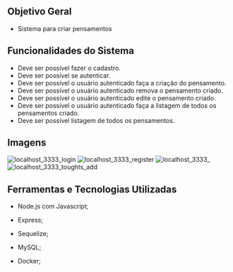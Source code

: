 ## Objetivo Geral

- Sistema para criar pensamentos

## Funcionalidades do Sistema

- Deve ser possível fazer o cadastro.
- Deve ser possível se autenticar.
- Deve ser possível o usuário autenticado faça a criação do pensamento.
- Deve ser possível o usuário autenticado remova o pensamento criado.
- Deve ser possível o usuário autenticado edite o pensamento criado.
- Deve ser possível o usuário autenticado faça a listagem de todos os pensamentos criado.
- Deve ser possível listagem de todos os pensamentos.

## Imagens

![localhost_3333_login](https://user-images.githubusercontent.com/43589505/160221171-38f53fb1-8108-4011-9324-d4d7eeabc4ab.png)
![localhost_3333_register](https://user-images.githubusercontent.com/43589505/160221182-cbc71019-cd01-49a4-8f28-f46a152a86f2.png)
![localhost_3333_](https://user-images.githubusercontent.com/43589505/160221166-f7295015-d120-4e81-9367-d22b15f5dbc1.png)
![localhost_3333_toughts_add](https://user-images.githubusercontent.com/43589505/160221197-004f5b27-3d32-4c59-82c7-2619487072d3.png)

## Ferramentas e Tecnologias Utilizadas

- Node.js com Javascript;

- Express;

- Sequelize;

- MySQL;

- Docker;
